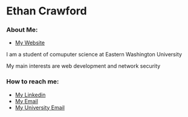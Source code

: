 # Ethan Crawford

### About Me:

- [My Website](ecrawford.me)

I am a student of comuputer science at Eastern Washington University

My main interests are web development and network security

### How to reach me: 

- [My Linkedin](https://www.linkedin.com/in/ethan-crawford-791038331/)
- [My Email](ethan.crawford5532@gmail.com)
- [My University Email](ecrawford4@ewu.edu)
